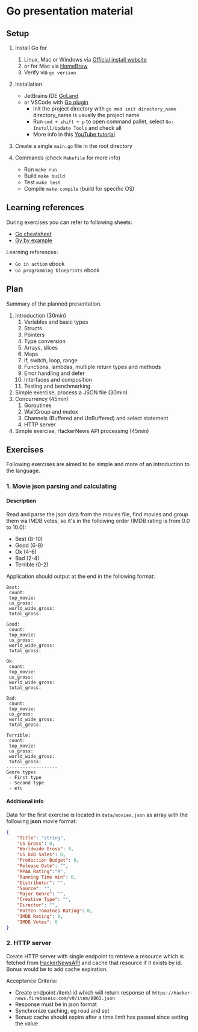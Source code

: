 # Go presentation material

## Setup
1. Install Go for
    1. Linux, Mac or Windows via [Official install website](https://golang.org/doc/install) 
    2. or for Mac via [HomeBrew](https://formulae.brew.sh/formula/go)
    3. Verify via `go version`
     
2. Installation 
    - JetBrains IDE [GoLand](https://www.jetbrains.com/go/)
    - or VSCode with [Go plugin](https://code.visualstudio.com/docs/languages/go)
        - Init the project directory with `go mod init directory_name` directory_name is usually the project name
        - Run `cmd + shift + p` to open command pallet, select `Go: Install/Update Tools` and check all 
        - More info in this [YouTube tutorial](https://www.youtube.com/watch?v=TfCMweSHWHw) 

3. Create a single `main.go` file in the root directory

4. Commands (check `Makefile` for more info)
    - Run `make run`
    - Build `make build`
    - Test `make test`
    - Compile `make compile` (build for specific OS) 

## Learning references

During exercises you can refer to following sheets:
 - [Go cheatsheet](https://devhints.io/go)
 - [Gy by example](https://gobyexample.com/)
 
Learning references:
 - `Go in action` ebook
 - `Go programming blueprints` ebook


## Plan
Summary of the planned presentation.

1. Introduction (30min)
    1. Variables and basic types
    2. Structs
    3. Pointers
    4. Type conversion
    5. Arrays, slices
    6. Maps
    7. if, switch, loop, range
    8. Functions, lambdas, multiple return types and methods
    9. Error handling and defer
    10. Interfaces and composition
    11. Testing and benchmarking
2. Simple exercise, process a JSON file (30min) 
3. Concurrency (45min)
    1. Goroutines
    2. WaitGroup and mutex
    3. Channels (Buffered and UnBuffered) and select statement
    4. HTTP server
4. Simple exercise, HackerNews API processing (45min)


## Exercises
Following exercises are aimed to be simple and more of an introduction to the language.

### 1. Movie json parsing and calculating
#### Description
Read and parse the json data from the movies file, find movies and group them via IMDB votes, 
so it's in the following order (IMDB rating is from 0.0 to 10.0):
 - Best (8-10)
 - Good (6-8)
 - Ok (4-6)
 - Bad (2-4)
 - Terrible (0-2)

Application should output at the end in the following format:
```text
Best:
 count:
 top_movie:
 us_gross: 
 world_wide_gross:
 total_gross:

Good:
 count:
 top_movie:
 us_gross: 
 world_wide_gross:
 total_gross:

Ok:
 count:
 top_movie:
 us_gross: 
 world_wide_gross:
 total_gross:

Bad:
 count:
 top_movie:
 us_gross: 
 world_wide_gross:
 total_gross:

Terrible:
 count: 
 top_movie:
 us_gross: 
 world_wide_gross:
 total_gross:
-------------------
Genre types
 - First type
 - Second type
 - etc
```

#### Additional info

Data for the first exercise is located in `data/movies.json` as array with the following **json** movie format:
```json
{
    "Title": "string",
    "US Gross": 0,
    "Worldwide Gross": 0,
    "US DVD Sales": 0,
    "Production Budget": 0,
    "Release Date": "",
    "MPAA Rating":"R",
    "Running Time min": 0,
    "Distributor": "",
    "Source": "",
    "Major Genre": "",
    "Creative Type": "",
    "Director": "",
    "Rotten Tomatoes Rating": 0,
    "IMDB Rating": 0,
    "IMDB Votes": 0
}
```

### 2. HTTP server

Create HTTP server with single endpoint to retrieve a resource which is fetched from 
[HackerNewsAPI](https://github.com/HackerNews/API) and cache that resource if it exists by id. Bonus would be to add 
cache expiration.

Acceptance Criteria:
 - Create endpoint /item/:id which will return response of `https://hacker-news.firebaseio.com/v0/item/8863.json`
 - Response must be in json format
 - Synchronize caching, eg read and set
 - Bonus: cache should expire after a time limit has passed since setting the value
